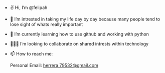- ✌️ Hi, I’m @felipah
- 👀 I’m intrested in taking my life day by day because many people tend to lose sight of whats really important
- 🌱 I’m currently learning how to use github and working with python 
- 💁🏽‍♀️ I’m looking to collaborate on shared intrests within technology
- 📫 How to reach me:

  Personal Email: herrera.79532@gmail.com

<!---
felipah/felipah is a ✨ special ✨ repository because its `README.md` (this file) appears on your GitHub profile.
You can click the Preview link to take a look at your changes.
--->
